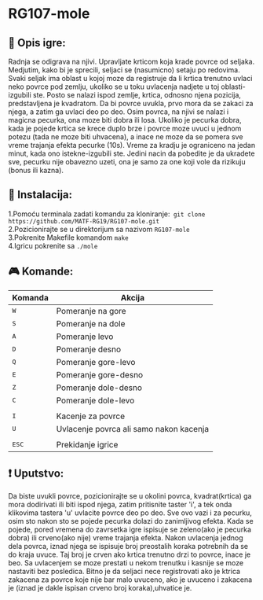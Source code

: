 # RG107-mole

## :mushroom: Opis igre:
Radnja se odigrava na njivi. Upravljate krticom koja krade povrce od seljaka. Medjutim, kako bi je sprecili, seljaci se (nasumicno) setaju po redovima. Svaki seljak ima oblast u kojoj moze da registruje da li krtica trenutno uvlaci neko povrce pod zemlju, ukoliko se u toku uvlacenja nadjete u toj oblasti-izgubili ste. Posto se nalazi ispod zemlje, krtica, odnosno njena pozicija, predstavljena je kvadratom. Da bi povrce uvukla, prvo mora da se zakaci za njega, a zatim ga uvlaci deo po deo. Osim povrca, na njivi se nalazi i magicna pecurka, ona moze biti dobra ili losa. Ukoliko je pecurka dobra, kada je pojede krtica se krece duplo brze i povrce moze uvuci u jednom potezu (tada ne moze biti uhvacena), a inace ne moze da se pomera sve vreme trajanja efekta pecurke (10s). Vreme za kradju je ograniceno na jedan minut, kada ono istekne-izgubili ste. Jedini nacin da pobedite je da ukradete sve, pecurku nije obavezno uzeti, ona je samo za one koji vole da rizikuju (bonus ili kazna).




## :wrench: Instalacija:
1.Pomoću terminala zadati komandu za kloniranje:``` git clone https://github.com/MATF-RG19/RG107-mole.git```     
2.Pozicionirajte se u direktorijum sa nazivom ``RG107-mole``   
3.Pokrenite Makefile komandom ```make```     
4.Igricu pokrenite sa ``./mole``





## :video_game: Komande:
|Komanda   | Akcija  |
|---     |---|
| <kbd>W</kbd>  |Pomeranje na gore  |
| <kbd>S</kbd>  |Pomeranje na dole  | 
| <kbd>A</kbd>  |Pomeranje levo   |
| <kbd>D</kbd>  |Pomeranje desno   | 
| <kbd>Q</kbd>  |Pomeranje gore-levo  |
| <kbd>E</kbd>  |Pomeranje gore-desno  | 
| <kbd>Z</kbd>  |Pomeranje dole-desno   |
| <kbd>C</kbd>  |Pomeranje dole-levo   | 
||  ||
| <kbd>I</kbd>  |Kacenje za povrce |
| <kbd>U</kbd>  |Uvlacenje povrca ali samo nakon kacenja|
|| ||
| <kbd>ESC</kbd>  |Prekidanje igrice|

## :exclamation: Uputstvo:
Da biste uvukli povrce, pozicionirajte se u okolini povrca, kvadrat(krtica) ga mora dodirivati ili biti ispod njega, zatim pritisnite taster 'i', a tek onda klikovima tastera 'u' uvlacite povrce deo po deo. Sve ovo vazi i za pecurku, osim sto nakon sto se pojede pecurka dolazi do zanimljivog efekta. Kada se pojede, pored vremena do zavrsetka igre ispisuje se zeleno(ako je pecurka dobra) ili crveno(ako nije) vreme trajanja efekta. Nakon uvlacenja jednog dela povrca, iznad njega se ispisuje broj preostalih koraka potrebnih da se do kraja uvuce. Taj broj je crven ako krtica trenutno drzi to povrce, inace je beo. Sa uvlacenjem se moze prestati u nekom trenutku i kasnije se moze nastaviti bez posledica. Bitno je da seljaci nece registrovati ako je ktrica zakacena za povrce koje nije bar malo uvuceno, ako je uvuceno i zakacena je (iznad je dakle ispisan crveno broj koraka),uhvatice je.

